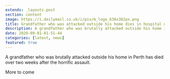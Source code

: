 ```yaml
---
extends: _layouts.post
section: content
image: https://i.dailymail.co.uk/i/pix/m_logo_636x382px.png 
title: Grandfather who was attacked outside his home dies in hospital more than two weeks after the assault 
description: A grandfather who was brutally attacked outside his home in Perth has died over two weeks after the horrific assault.   
date: 2020-09-01-01-51-44 
categories: [latest, news] 
featured: true 
--- 
```

A grandfather who was brutally attacked outside his home in Perth has died over two weeks after the horrific assault. 

More to come 

